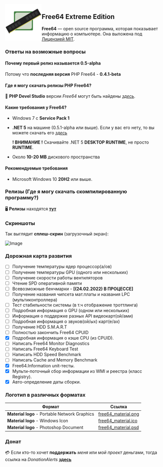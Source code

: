 <img width="120" height="120" align="left" alt="Free64 Logo"  src="free64_material.png">

## Free64 Extreme Edition
**Free64** — open source программа, которая показывает информацию о компьютере. Она выложена под [Лицензией MIT](LICENSE).

### Ответы на возможные вопросы

#### Почему первый релиз называется 0.5-alpha
Потому что **последняя версия** PHP Free64 - **0.4.1-beta**

#### Где я могу скачать релизы PHP Free64?
:floppy_disk: **PHP Devel Studio** версии *Free64* могут быть найдены *[здесь](https://github.com/emildalalyan/free64)*.

#### Какие требования у Free64?
  - Windows 7 с **Service Pack 1**
  - **.NET 5** на машине (0.5.1-alpha или выше). Если у вас его нету, то вы можете скачать его *[здесь](https://dotnet.microsoft.com/download/dotnet/5.0)*
  
    **! ВНИМАНИЕ !** Скачивайте .NET 5 **DESKTOP RUNTIME**, не просто **RUNTIME**.
  - Около **10-20 MB** дискового пространства

#### Рекомендуемые требования
  - Microsoft Windows 10 **20H2** или выше.

### Релизы (Где я могу скачать скомпилированную программу?)
:desktop_computer: **Релизы** находятся **[тут](http://github.com/emildalalyan/Free64-Sharp/releases)**

### Скриншоты
Так выглядит **сплеш-скрин** (загрузочный экран):

![Image](splash.png)

### Дорожная карта развития
- [ ] Получение температуры ядер процессор(а/ов)
- [ ] Получение температуры GPU (одного или нескольких)
- [ ] Получение скорости работы вентиляторов
- [ ] Чтение SPD оперативной памяти
- [ ] Всевозможные бенчмарки - **[(24.02.2022) В ПРОЦЕССЕ]**
- [ ] Получение названия чипсета мат.платы и названия LPC (мультиконтроллера)
- [ ] Тест стабильности системы (в т.ч отображение троттлинга)
- [ ] Подробная информация о GPU (одном или нескольких)
- [ ] Информация о поддержке разных API видеокарт(ой/ами)
- [ ] Подробная информация о звуков(ой/ых) карт(е/ах)
- [ ] Получение HDD S.M.A.R.T
- [ ] Полностью закончить Free64 CPUID
- [x] Подробная информация о кэше CPU (из CPUID).
- [ ] Написать Free64 Monitor Diagnostics
- [ ] Написать Free64 Keyboard Test
- [ ] Написать HDD Speed Benchmark
- [ ] Написать Cache and Memory Benchmark
- [x] Free64.Information unit-тесты.
- [x] Мульти-поточный сбор информации из WMI и реестра (класс Registry).
- [x] Авто-определение даты сборки.

### Логотип в различных форматах
  | Формат | Ссылка |
  | ------ | ------ |
  | **Material logo** - Portable Network Graphics | [free64_material.png](https://github.com/emildalalyan/Free64-Sharp/blob/main/free64_material.png?raw=true) |
  | **Material logo** - Windows Icon | [free64_material.ico](https://github.com/emildalalyan/Free64-Sharp/blob/main/free64_material.ico?raw=true) |
  | **Material logo** - Photoshop Document | [free64_material.psd](https://github.com/emildalalyan/Free64-Sharp/blob/main/free64_material.psd?raw=true) |

### Донат
:credit_card: Если кто-то хочет **поддержать** *меня* или *мой проект* деньгами, тогда ссылка на *DonationAlerts* [**здесь**](https://donationalerts.com/r/emildalalyan)
